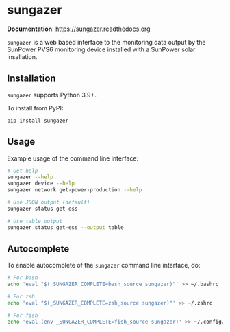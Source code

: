 # sungazer

**Documentation**: https://sungazer.readthedocs.org

`sungazer` is a web based interface to the monitoring data output by the SunPower PVS6
monitoring device installed with a SunPower solar insallation.

## Installation

`sungazer` supports Python 3.9+.

To install from PyPI:

```shell
pip install sungazer
```

## Usage

Example usage of the command line interface:

```bash
# Get help
sungazer --help
sungazer device --help
sungazer network get-power-production --help

# Use JSON output (default)
sungazer status get-ess

# Use table output
sungazer status get-ess --output table
```

## Autocomplete

To enable autocomplete of the `sungazer` command line interface, do:

```bash
# For bash
echo 'eval "$(_SUNGAZER_COMPLETE=bash_source sungazer)"' >> ~/.bashrc

# For zsh
echo 'eval "$(_SUNGAZER_COMPLETE=zsh_source sungazer)"' >> ~/.zshrc

# For fish
echo 'eval (env _SUNGAZER_COMPLETE=fish_source sungazer)' >> ~/.config/fish/config.fish
```
